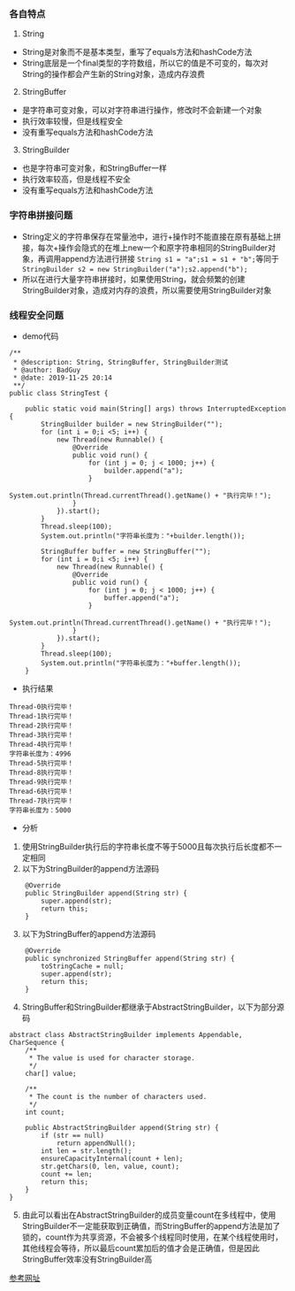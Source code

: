 ### 各自特点
1. String
- String是对象而不是基本类型，重写了equals方法和hashCode方法
- String底层是一个final类型的字符数组，所以它的值是不可变的，每次对String的操作都会产生新的String对象，造成内存浪费
2. StringBuffer
- 是字符串可变对象，可以对字符串进行操作，修改时不会新建一个对象
- 执行效率较慢，但是线程安全
- 没有重写equals方法和hashCode方法
3. StringBuilder
- 也是字符串可变对象，和StringBuffer一样
- 执行效率较高，但是线程不安全
- 没有重写equals方法和hashCode方法
### 字符串拼接问题
- String定义的字符串保存在常量池中，进行+操作时不能直接在原有基础上拼接，每次+操作会隐式的在堆上new一个和原字符串相同的StringBuilder对象，再调用append方法进行拼接
```String s1 = "a";s1 = s1 + "b";```等同于```StringBuilder s2 = new StringBuilder("a");s2.append("b");```
- 所以在进行大量字符串拼接时，如果使用String，就会频繁的创建StringBuilder对象，造成对内存的浪费，所以需要使用StringBuilder对象
### 线程安全问题
- demo代码
```
/**
 * @description: String, StringBuffer, StringBuilder测试
 * @author: BadGuy
 * @date: 2019-11-25 20:14
 **/
public class StringTest {

    public static void main(String[] args) throws InterruptedException {
        StringBuilder builder = new StringBuilder("");
        for (int i = 0;i <5; i++) {
            new Thread(new Runnable() {
                @Override
                public void run() {
                    for (int j = 0; j < 1000; j++) {
                        builder.append("a");
                    }
                    System.out.println(Thread.currentThread().getName() + "执行完毕！");
                }
            }).start();
        }
        Thread.sleep(100);
        System.out.println("字符串长度为："+builder.length());

        StringBuffer buffer = new StringBuffer("");
        for (int i = 0;i <5; i++) {
            new Thread(new Runnable() {
                @Override
                public void run() {
                    for (int j = 0; j < 1000; j++) {
                        buffer.append("a");
                    }
                    System.out.println(Thread.currentThread().getName() + "执行完毕！");
                }
            }).start();
        }
        Thread.sleep(100);
        System.out.println("字符串长度为："+buffer.length());
    }
```
- 执行结果
```
Thread-0执行完毕！
Thread-1执行完毕！
Thread-2执行完毕！
Thread-3执行完毕！
Thread-4执行完毕！
字符串长度为：4996
Thread-5执行完毕！
Thread-8执行完毕！
Thread-9执行完毕！
Thread-6执行完毕！
Thread-7执行完毕！
字符串长度为：5000
```
- 分析
1. 使用StringBuilder执行后的字符串长度不等于5000且每次执行后长度都不一定相同
2. 以下为StringBuilder的append方法源码
```
    @Override
    public StringBuilder append(String str) {
        super.append(str);
        return this;
    }
```
3. 以下为StringBuffer的append方法源码
```
    @Override
    public synchronized StringBuffer append(String str) {
        toStringCache = null;
        super.append(str);
        return this;
    }
```
4. StringBuffer和StringBuilder都继承于AbstractStringBuilder，以下为部分源码
```
abstract class AbstractStringBuilder implements Appendable, CharSequence {
    /**
     * The value is used for character storage.
     */
    char[] value;

    /**
     * The count is the number of characters used.
     */
    int count;
    
    public AbstractStringBuilder append(String str) {
        if (str == null)
            return appendNull();
        int len = str.length();
        ensureCapacityInternal(count + len);
        str.getChars(0, len, value, count);
        count += len;
        return this;
    }
}
```
5. 由此可以看出在AbstractStringBuilder的成员变量count在多线程中，使用StringBuilder不一定能获取到正确值，而StringBuffer的append方法是加了锁的，count作为共享资源，不会被多个线程同时使用，在某个线程使用时，其他线程会等待，所以最后count累加后的值才会是正确值，但是因此StringBuffer效率没有StringBuilder高

[参考网址](https://www.jianshu.com/p/3f6a46145fd9)